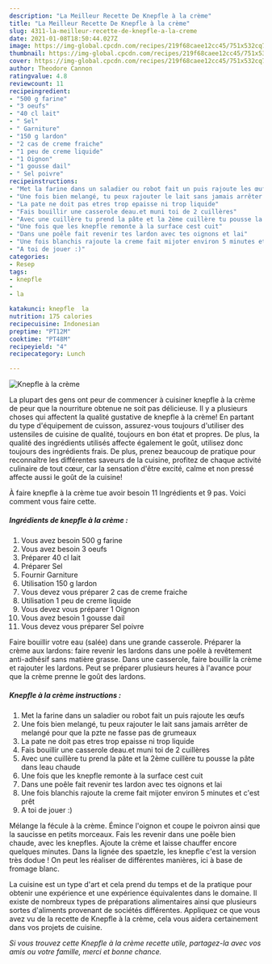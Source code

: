 ```yaml
---
description: "La Meilleur Recette De Knepfle à la crème"
title: "La Meilleur Recette De Knepfle à la crème"
slug: 4311-la-meilleur-recette-de-knepfle-a-la-creme
date: 2021-01-08T18:50:44.027Z
image: https://img-global.cpcdn.com/recipes/219f68caee12cc45/751x532cq70/knepfle-a-la-creme-photo-principale-de-la-recette.jpg
thumbnail: https://img-global.cpcdn.com/recipes/219f68caee12cc45/751x532cq70/knepfle-a-la-creme-photo-principale-de-la-recette.jpg
cover: https://img-global.cpcdn.com/recipes/219f68caee12cc45/751x532cq70/knepfle-a-la-creme-photo-principale-de-la-recette.jpg
author: Theodore Cannon
ratingvalue: 4.8
reviewcount: 11
recipeingredient:
- "500 g farine"
- "3 oeufs"
- "40 cl lait"
- " Sel"
- " Garniture"
- "150 g lardon"
- "2 cas de creme fraiche"
- "1 peu de creme liquide"
- "1 Oignon"
- "1 gousse dail"
- " Sel poivre"
recipeinstructions:
- "Met la farine dans un saladier ou robot fait un puis rajoute les œufs"
- "Une fois bien melangé, tu peux rajouter le lait sans jamais arrêter de melangé pour que la pzte ne fasse pas de grumeaux"
- "La pate ne doit pas etres trop epaisse ni trop liquide"
- "Fais bouillir une casserole deau.et muni toi de 2 cuillères"
- "Avec une cuillère tu prend la pâte et la 2ème cuillère tu pousse la pâte dans leau chaude"
- "Une fois que les knepfle remonte à la surface cest cuit"
- "Dans une poêle fait revenir tes lardon avec tes oignons et lai"
- "Une fois blanchis rajoute la creme fait mijoter environ 5 minutes et c&#39;est prêt"
- "A toi de jouer :)"
categories:
- Resep
tags:
- knepfle
- 
- la

katakunci: knepfle  la 
nutrition: 175 calories
recipecuisine: Indonesian
preptime: "PT12M"
cooktime: "PT48M"
recipeyield: "4"
recipecategory: Lunch

---
```



![Knepfle à la crème](https://img-global.cpcdn.com/recipes/219f68caee12cc45/751x532cq70/knepfle-a-la-creme-photo-principale-de-la-recette.jpg)

La plupart des gens ont peur de commencer à cuisiner knepfle à la crème de peur que la nourriture obtenue ne soit pas délicieuse. Il y a plusieurs choses qui affectent la qualité gustative de knepfle à la crème! En partant du type d'équipement de cuisson, assurez-vous toujours d'utiliser des ustensiles de cuisine de qualité, toujours en bon état et propres. De plus, la qualité des ingrédients utilisés affecte également le goût, utilisez donc toujours des ingrédients frais. De plus, prenez beaucoup de pratique pour reconnaître les différentes saveurs de la cuisine, profitez de chaque activité culinaire de tout cœur, car la sensation d'être excité, calme et non pressé affecte aussi le goût de la cuisine!

<!--inarticleads1-->

À faire knepfle à la crème tue avoir besoin 11 Ingrédients et 9 pas. Voici comment vous faire cette.

##### Ingrédients de knepfle à la crème :

1. Vous avez besoin 500 g farine
1. Vous avez besoin 3 oeufs
1. Préparer 40 cl lait
1. Préparer  Sel
1. Fournir  Garniture
1. Utilisation 150 g lardon
1. Vous devez vous préparer 2 cas de creme fraiche
1. Utilisation 1 peu de creme liquide
1. Vous devez vous préparer 1 Oignon
1. Vous avez besoin 1 gousse dail
1. Vous devez vous préparer  Sel poivre


Faire bouillir votre eau (salée) dans une grande casserole. Préparer la crème aux lardons: faire revenir les lardons dans une poêle à revêtement anti-adhésif sans matière grasse. Dans une casserole, faire bouillir la crème et rajouter les lardons. Peut se préparer plusieurs heures à l&#39;avance pour que la crème prenne le goût des lardons. 

<!--inarticleads2-->

##### Knepfle à la crème instructions :

1. Met la farine dans un saladier ou robot fait un puis rajoute les œufs
1. Une fois bien melangé, tu peux rajouter le lait sans jamais arrêter de melangé pour que la pzte ne fasse pas de grumeaux
1. La pate ne doit pas etres trop epaisse ni trop liquide
1. Fais bouillir une casserole deau.et muni toi de 2 cuillères
1. Avec une cuillère tu prend la pâte et la 2ème cuillère tu pousse la pâte dans leau chaude
1. Une fois que les knepfle remonte à la surface cest cuit
1. Dans une poêle fait revenir tes lardon avec tes oignons et lai
1. Une fois blanchis rajoute la creme fait mijoter environ 5 minutes et c&#39;est prêt
1. A toi de jouer :)


Mélange la fécule à la crème. Émince l&#39;oignon et coupe le poivron ainsi que la saucisse en petits morceaux. Fais les revenir dans une poêle bien chaude, avec les knepfles. Ajoute la crème et laisse chauffer encore quelques minutes. Dans la lignée des spaetzle, les knepfle c&#39;est la version très dodue ! On peut les réaliser de différentes manières, ici à base de fromage blanc. 

<!--inarticleads1-->

<p>
La cuisine est un type d'art et cela prend du temps et de la pratique pour obtenir une expérience et une expérience équivalentes dans le domaine. Il existe de nombreux types de préparations alimentaires ainsi que plusieurs sortes d'aliments provenant de sociétés différentes. Appliquez ce que vous avez vu de la recette de Knepfle à la crème, cela vous aidera certainement dans vos projets de cuisine.
</p>

<p>
<i>Si vous trouvez cette Knepfle à la crème recette utile, partagez-la avec vos amis ou votre famille, merci et bonne chance.</i>
</p>
